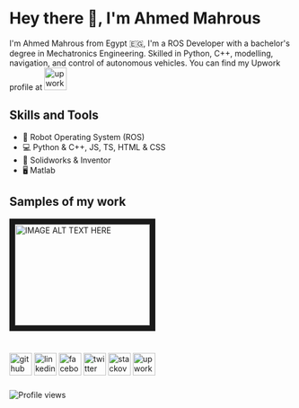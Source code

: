 

# Hey there 👋, I'm Ahmed Mahrous

I'm Ahmed Mahrous from Egypt 🇪🇬, I'm a ROS Developer with a bachelor's degree in Mechatronics Engineering. Skilled in Python, C++, modelling, navigation, and control of autonomous vehicles. You can find my Upwork profile at [<img src='https://cdn.jsdelivr.net/npm/simple-icons@3.13.0/icons/upwork.svg' alt='upwork' height='40'>](https://www.upwork.com/freelancers/~01de0a65262ec63817)

## Skills and Tools
- 🤖 Robot Operating System (ROS)
- 💻 Python & C++, JS, TS, HTML & CSS
- 🔳 Solidworks & Inventor 
- 🖥️ Matlab

## Samples of my work
<a href="http://www.youtube.com/watch?feature=player_embedded&v=474xqKa8iVc
" target="_blank"><img src="http://img.youtube.com/vi/474xqKa8iVc/0.jpg" 
alt="IMAGE ALT TEXT HERE" width="240" height="180" border="10" /></a>

#
[<img src='https://cdn.jsdelivr.net/npm/simple-icons@3.0.1/icons/github.svg' alt='github' height='40'>](https://github.com/AMahrous)  [<img src='https://cdn.jsdelivr.net/npm/simple-icons@3.0.1/icons/linkedin.svg' alt='linkedin' height='40'>](https://www.linkedin.com/in/ahmed-mahrous-396079129/)  [<img src='https://cdn.jsdelivr.net/npm/simple-icons@3.0.1/icons/facebook.svg' alt='facebook' height='40'>](https://www.facebook.com/ahmed.mahrous.58152)  [<img src='https://cdn.jsdelivr.net/npm/simple-icons@3.0.1/icons/twitter.svg' alt='twitter' height='40'>](https://twitter.com/amahrous10)  [<img src='https://cdn.jsdelivr.net/npm/simple-icons@3.0.1/icons/stackoverflow.svg' alt='stackoverflow' height='40'>](https://stackoverflow.com/users/16568605/ahmed-mahrous)  [<img src='https://cdn.jsdelivr.net/npm/simple-icons@3.13.0/icons/upwork.svg' alt='upwork' height='40'>](https://www.upwork.com/freelancers/~01de0a65262ec63817)

###
![Profile views](https://gpvc.arturio.dev/AMahrous)
